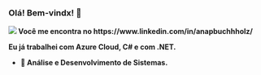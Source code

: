 ### Olá! Bem-vindx! 👋



</center>  
<b><img src="https://img.shields.io/badge/LinkedIn-0077B5?style=for-the-badge&logo=linkedin&logoColor=white"/> Você me encontra no https://www.linkedin.com/in/anapbuchhholz/</p>

Eu já trabalhei com Azure Cloud, C# e com .NET.


- 🌱 Análise e Desenvolvimento de Sistemas. 



